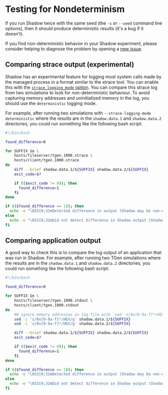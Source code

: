 # Testing for Nondeterminism

If you run Shadow twice with the same seed (the `-s` or `--seed` command line
options), then it _should_ produce deterministic results (it's a bug if it
doesn't).

If you find non-deterministic behavior in your Shadow experiment, please
consider helping to diagnose the problem by opening a [new
issue](https://github.com/shadow/shadow/issues/new).

## Comparing strace output (experimental)

Shadow has an experimental feature for logging most system calls made by the
managed process in a format similar to the strace tool. You can enable this
with the [`strace_logging_mode` option][strace-logging-mode]. You can compare
this strace log from two simulations to look for non-deterministic behaviour.
To avoid capturing memory addresses and uninitialized memory in the log, you
should use the `deterministic` logging mode.

For example, after running two simulations with `--strace-logging-mode
deterministic` where the results are in the `shadow.data.1` and `shadow.data.2`
directories, you could run something like the following bash script:

[strace-logging-mode]: shadow_config_spec.md#experimentalstrace_logging_mode

```bash
#!/bin/bash

found_difference=0

for SUFFIX in \
    hosts/fileserver/tgen.1000.strace \
    hosts/client/tgen.1000.strace
do
    diff --brief shadow.data.1/${SUFFIX} shadow.data.2/${SUFFIX}
    exit_code=$?

    if (($exit_code != 0)); then
      found_difference=1
    fi
done

if (($found_difference == 1)); then
  echo -e "\033[0;31mDetected difference in output (Shadow may be non-deterministic).\033[0m"
else
  echo -e "\033[0;32mDid not detect difference in Shadow output (Shadow may be deterministic).\033[0m"
fi
```

## Comparing application output

A good way to check this is to compare the log output of an application that
was run in Shadow. For example, after running two TGen simulations where the
results are in the `shadow.data.1` and `shadow.data.2` directories, you could
run something like the following bash script:

```bash
#!/bin/bash

found_difference=0

for SUFFIX in \
    hosts/fileserver/tgen.1000.stdout \
    hosts/client/tgen.1000.stdout
do
    ## ignore memory addresses in log file with `sed 's/0x[0-9a-f]*/HEX/g' FILENAME`
    sed -i 's/0x[0-9a-f]*/HEX/g' shadow.data.1/${SUFFIX}
    sed -i 's/0x[0-9a-f]*/HEX/g' shadow.data.2/${SUFFIX}

    diff --brief shadow.data.1/${SUFFIX} shadow.data.2/${SUFFIX}
    exit_code=$?

    if (($exit_code != 0)); then
      found_difference=1
    fi
done

if (($found_difference == 1)); then
  echo -e "\033[0;31mDetected difference in output (Shadow may be non-deterministic).\033[0m"
else
  echo -e "\033[0;32mDid not detect difference in Shadow output (Shadow may be deterministic).\033[0m"
fi
```

